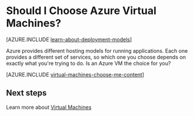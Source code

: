 <!-- deleted in Global -->

<properties 
	pageTitle="Should I Choose Azure VMs? | Azure"
	description="Learn Azure VMs and how they compare to the different application hosting models on Azure."
	headerExpose=""
	footerExpose=""
	services="virtual-machines"
	authors="cynthn"
	documentationCenter=""
	manager="timlt"
	tags=azure-resource-manager, azure-service-management/>

<tags
	ms.service="virtual-machines"
	ms.date="06/19/2015"
	wacn.date=""/>

# Should I Choose Azure Virtual Machines?

[AZURE.INCLUDE [learn-about-deployment-models](../../includes/learn-about-deployment-models-include.md)]

Azure provides different hosting models for running applications. Each one provides a different set of services, so which one you choose depends on exactly what you're trying to do. Is an Azure VM the choice for you?

[AZURE.INCLUDE [virtual-machines-choose-me-content](../../includes/virtual-machines-choose-me-content.md)]

## Next steps
Learn more about [Virtual Machines](https://msdn.microsoft.com/zh-cn/library/azure/jj156143.aspx)

[Azure Websites]: /documentation/services/web-sites
[Virtual Machines]: #tellmevm
[Cloud Services]: /documentation/articles/cloud-services-choose-me